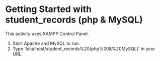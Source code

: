 # Getting Started with student_records (php & MySQL)

This activity uses XAMPP Control Panel.

1. Start Apache and MySQL to run.
2. Type 'localhost/student_records%20(php%20&%20MySQL)' in your URL.


